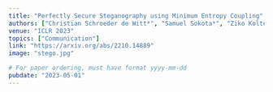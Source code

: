 ```yaml
---
title: "Perfectly Secure Steganography using Minimum Entropy Coupling"
authors: ["Christian Schroeder de Witt*", "Samuel Sokota*", "Ziko Kolter", "Jakob Foerster", "Martin Strohmeier"]
venue: "ICLR 2023"
topics: ["Communication"]
link: "https://arxiv.org/abs/2210.14889"
image: "stego.jpg"

# For paper ordering, must have format yyyy-mm-dd
pubdate: "2023-05-01"
---
```

